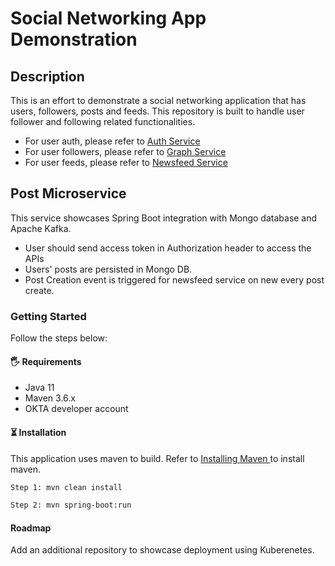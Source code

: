 <h1 align="left"> Social Networking App Demonstration </h1>

<h2> Description </h2>
This is an effort to demonstrate a social networking application that has users, followers, posts and feeds. This repository is built to handle user follower and following related functionalities.

- For user auth, please refer to <a href="https://github.com/banerjee-ronitb/auth-service"> Auth Service </a>
- For user followers, please refer to <a href="https://github.com/banerjee-ronitb/graph-service"> Graph Service </a>
- For user feeds, please refer to <a href="https://github.com/banerjee-ronitb/newsfeed-service"> Newsfeed Service </a>

<h2> Post Microservice </h2>

This service showcases Spring Boot integration with Mongo database and Apache Kafka. 
- User should send access token in Authorization header to access the APIs
- Users' posts are persisted in Mongo DB.
- Post Creation event is triggered for newsfeed service on new every post create.


<h3> Getting Started </h3>

Follow the steps below:

<h4> 🖐 Requirements </h4>

- Java 11
- Maven 3.6.x
- OKTA developer account

<h4> ⏳ Installation </h4>

This application uses maven to build. Refer to <a href="https://maven.apache.org/install.html"> Installing Maven </a> to install maven.

```bash
Step 1: mvn clean install
```
```bash
Step 2: mvn spring-boot:run
```
<h4> Roadmap </h4>

Add an additional repository to showcase deployment using Kuberenetes.

